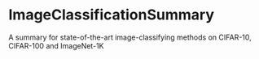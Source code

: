 # ImageClassificationSummary
A summary for state-of-the-art image-classifying methods on CIFAR-10, CIFAR-100 and ImageNet-1K
